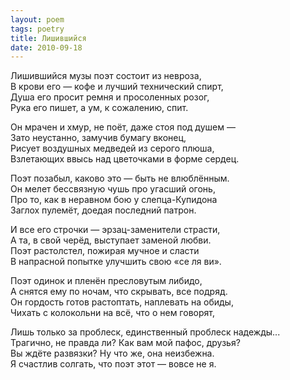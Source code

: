 ```yaml
---
layout: poem
tags: poetry
title: Лишившийся
date: 2010-09-18
---
```


Лишившийся музы поэт состоит из невроза,<br>
В крови его — кофе и лучший технический спирт,<br>
Душа его просит ремня и просоленных розог,<br>
Рука его пишет, а ум, к сожалению, спит.<br>

Он мрачен и хмур, не поёт, даже стоя под душем —<br>
Зато неустанно, замучив бумагу вконец,<br>
Рисует воздушных медведей из серого плюша,<br>
Взлетающих ввысь над цветочками в форме сердец.<br>

Поэт позабыл, каково это — быть не влюблённым.<br>
Он мелет бессвязную чушь про угасший огонь,<br>
Про то, как в неравном бою у слепца-Купидона<br>
Заглох пулемёт, доедая последний патрон.<br>

И все его строчки — эрзац-заменители страсти,<br>
А та, в свой черёд, выступает заменой любви.<br>
Поэт растолстел, пожирая мучное и сласти<br>
В напрасной попытке улучшить свою «се ля ви».<br>

Поэт одинок и пленён пресловутым либидо,<br>
А снятся ему по ночам, что скрывать, все подряд.<br>
Он гордость готов растоптать, наплевать на обиды,<br>
Чихать с колокольни на всё, что о нем говорят,<br>

Лишь только за проблеск, единственный проблеск надежды...<br>
Трагично, не правда ли? Как вам мой пафос, друзья?<br>
Вы ждёте развязки? Ну что же, она неизбежна.<br>
Я счастлив солгать, что поэт этот — вовсе не я.
